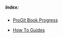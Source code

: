 
##### Index:

- [ProGit Book Progress](https://github.com/saurbhc/git-scm/blob/main/PRO_GIT_PROGRESS.md)

- [How To Guides](https://github.com/saurbhc/git-scm/blob/main/HOW_TO.md)